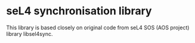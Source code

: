 <!--
     Copyright 2014, NICTA

     This software may be distributed and modified according to the terms of
     the BSD 2-Clause license. Note that NO WARRANTY is provided.
     See "LICENSE_BSD2.txt" for details.

     @TAG(NICTA_BSD)
  -->

# seL4 synchronisation library

This library is based closely on original code from seL4 SOS (AOS project)
library libsel4sync.
